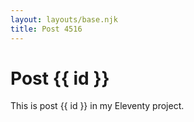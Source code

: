 ```yaml
---
layout: layouts/base.njk
title: Post 4516
---
```


# Post {{ id }}

This is post {{ id }} in my Eleventy project.
